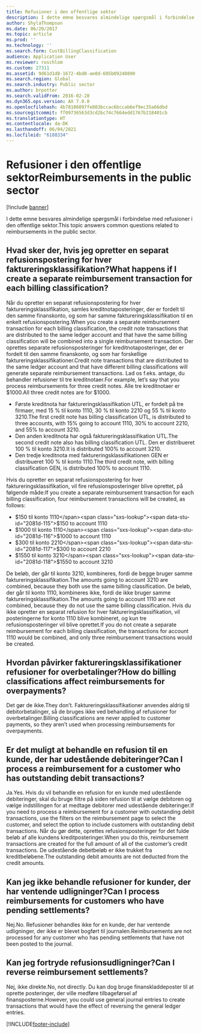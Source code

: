 ```yaml
---
title: Refusioner i den offentlige sektor
description: I dette emne besvares almindelige spørgsmål i forbindelse med refusioner i den offentlige sektor.
author: ShylaThompson
ms.date: 06/20/2017
ms.topic: article
ms.prod: ''
ms.technology: ''
ms.search.form: CustBillingClassification
audience: Application User
ms.reviewer: roschlom
ms.custom: 27311
ms.assetid: 9d61d1d8-1672-4bd0-ae0d-605b09240890
ms.search.region: Global
ms.search.industry: Public sector
ms.author: brpotter
ms.search.validFrom: 2016-02-28
ms.dyn365.ops.version: AX 7.0.0
ms.openlocfilehash: 4b78106097fe803bccac6bccab6ef9ec35a66dbd
ms.sourcegitcommit: ff09736563d3cd2bc74c7664edd1767b218401cb
ms.translationtype: HT
ms.contentlocale: da-DK
ms.lasthandoff: 06/04/2021
ms.locfileid: "6188334"
---
```

# <a name="reimbursements-in-the-public-sector"></a><span data-ttu-id="2081d-103">Refusioner i den offentlige sektor</span><span class="sxs-lookup"><span data-stu-id="2081d-103">Reimbursements in the public sector</span></span>

[!include [banner](../includes/banner.md)]

<span data-ttu-id="2081d-104">I dette emne besvares almindelige spørgsmål i forbindelse med refusioner i den offentlige sektor.</span><span class="sxs-lookup"><span data-stu-id="2081d-104">This topic answers common questions related to reimbursements in the public sector.</span></span> 

## <a name="what-happens-if-i-create-a-separate-reimbursement-transaction-for-each-billing-classification"></a><span data-ttu-id="2081d-105">Hvad sker der, hvis jeg opretter en separat refusionspostering for hver faktureringsklassifikation?</span><span class="sxs-lookup"><span data-stu-id="2081d-105">What happens if I create a separate reimbursement transaction for each billing classification?</span></span>

<span data-ttu-id="2081d-106">Når du opretter en separat refusionspostering for hver faktureringsklassifikation, samles kreditnotaposteringer, der er fordelt til den samme finanskonto, og som har samme faktureringsklassifikation til en enkelt refusionspostering.</span><span class="sxs-lookup"><span data-stu-id="2081d-106">When you create a separate reimbursement transaction for each billing classification, the credit note transactions that are distributed to the same ledger account and that have the same billing classification will be combined into a single reimbursement transaction.</span></span> <span data-ttu-id="2081d-107">Der oprettes separate refusionsposteringer for kreditnotaposteringer, der er fordelt til den samme finanskonto, og som har forskellige faktureringsklassifikationer.</span><span class="sxs-lookup"><span data-stu-id="2081d-107">Credit note transactions that are distributed to the same ledger account and that have different billing classifications will generate separate reimbursement transactions.</span></span> <span data-ttu-id="2081d-108">Lad os f.eks. antage, du behandler refusioner til tre kreditnotaer.</span><span class="sxs-lookup"><span data-stu-id="2081d-108">For example, let’s say that you process reimbursements for three credit notes.</span></span> <span data-ttu-id="2081d-109">Alle tre kreditnotaer er $1000.</span><span class="sxs-lookup"><span data-stu-id="2081d-109">All three credit notes are for $1000.</span></span>

-   <span data-ttu-id="2081d-110">Første kreditnota har faktureringsklassifikation UTL, er fordelt på tre firmaer, med 15 % til konto 1110, 30 % til konto 2210 og 55 % til konto 3210.</span><span class="sxs-lookup"><span data-stu-id="2081d-110">The first credit note has billing classification UTL, is distributed to three accounts, with 15% going to account 1110, 30% to account 2210, and 55% to account 3210.</span></span>
-   <span data-ttu-id="2081d-111">Den anden kreditnota har også faktureringsklassifikation UTL.</span><span class="sxs-lookup"><span data-stu-id="2081d-111">The second credit note also has billing classification UTL.</span></span> <span data-ttu-id="2081d-112">Den er distribueret 100 % til konto 3210.</span><span class="sxs-lookup"><span data-stu-id="2081d-112">It is distributed 100% to account 3210.</span></span>
-   <span data-ttu-id="2081d-113">Den tredje kreditnota med faktureringsklassifikationen GEN er distribueret 100 % til konto 1110.</span><span class="sxs-lookup"><span data-stu-id="2081d-113">The third credit note, with billing classification GEN, is distributed 100% to account 1110.</span></span>

<span data-ttu-id="2081d-114">Hvis du opretter en separat refusionspostering for hver faktureringsklassifikation, vil fire refusionsposteringer blive oprettet, på følgende måde:</span><span class="sxs-lookup"><span data-stu-id="2081d-114">If you create a separate reimbursement transaction for each billing classification, four reimbursement transactions will be created, as follows:</span></span>

-   <span data-ttu-id="2081d-115">$150 til konto 1110</span><span class="sxs-lookup"><span data-stu-id="2081d-115">$150 to account 1110</span></span>
-   <span data-ttu-id="2081d-116">$1000 til konto 1110</span><span class="sxs-lookup"><span data-stu-id="2081d-116">$1000 to account 1110</span></span>
-   <span data-ttu-id="2081d-117">$300 til konto 2210</span><span class="sxs-lookup"><span data-stu-id="2081d-117">$300 to account 2210</span></span>
-   <span data-ttu-id="2081d-118">$1550 til konto 3210</span><span class="sxs-lookup"><span data-stu-id="2081d-118">$1550 to account 3210</span></span>

<span data-ttu-id="2081d-119">De beløb, der går til konto 3210, kombineres, fordi de begge bruger samme faktureringsklassifikation.</span><span class="sxs-lookup"><span data-stu-id="2081d-119">The amounts going to account 3210 are combined, because they both use the same billing classification.</span></span> <span data-ttu-id="2081d-120">De beløb, der går til konto 1110, kombineres ikke, fordi de ikke bruger samme faktureringsklassifikation.</span><span class="sxs-lookup"><span data-stu-id="2081d-120">The amounts going to account 1110 are not combined, because they do not use the same billing classification.</span></span> <span data-ttu-id="2081d-121">Hvis du ikke opretter en separat refusion for hver faktureringsklassifikation, vil posteringerne for konto 1110 blive kombineret, og kun tre refusionsposteringer vil blive oprettet.</span><span class="sxs-lookup"><span data-stu-id="2081d-121">If you do not create a separate reimbursement for each billing classification, the transactions for account 1110 would be combined, and only three reimbursement transactions would be created.</span></span>

## <a name="how-do-billing-classifications-affect-reimbursements-for-overpayments"></a><span data-ttu-id="2081d-122">Hvordan påvirker faktureringsklassifikationer refusioner for overbetalinger?</span><span class="sxs-lookup"><span data-stu-id="2081d-122">How do billing classifications affect reimbursements for overpayments?</span></span>
<span data-ttu-id="2081d-123">Det gør de ikke.</span><span class="sxs-lookup"><span data-stu-id="2081d-123">They don’t.</span></span> <span data-ttu-id="2081d-124">Faktureringsklassifikationer anvendes aldrig til debitorbetalinger, så de bruges ikke ved behandling af refusioner for overbetalinger.</span><span class="sxs-lookup"><span data-stu-id="2081d-124">Billing classifications are never applied to customer payments, so they aren’t used when processing reimbursements for overpayments.</span></span>

## <a name="can-i-process-a-reimbursement-for-a-customer-who-has-outstanding-debit-transactions"></a><span data-ttu-id="2081d-125">Er det muligt at behandle en refusion til en kunde, der har udestående debiteringer?</span><span class="sxs-lookup"><span data-stu-id="2081d-125">Can I process a reimbursement for a customer who has outstanding debit transactions?</span></span>
<span data-ttu-id="2081d-126">Ja.</span><span class="sxs-lookup"><span data-stu-id="2081d-126">Yes.</span></span> <span data-ttu-id="2081d-127">Hvis du vil behandle en refusion for en kunde med udestående debiteringer, skal du bruge filtre på siden refusion til at vælge debitoren og vælge indstillingen for at medtage debitorer med udestående debiteringer.</span><span class="sxs-lookup"><span data-stu-id="2081d-127">If you need to process a reimbursement for a customer with outstanding debit transactions, use the filters on the reimbursement page to select the customer, and select the option to include customers with outstanding debit transactions.</span></span> <span data-ttu-id="2081d-128">Når du gør dette, oprettes refusionsposteringer for det fulde beløb af alle kundens kreditposteringer.</span><span class="sxs-lookup"><span data-stu-id="2081d-128">When you do this, reimbursement transactions are created for the full amount of all of the customer’s credit transactions.</span></span> <span data-ttu-id="2081d-129">De udestående debetbeløb er ikke trukket fra kreditbeløbene.</span><span class="sxs-lookup"><span data-stu-id="2081d-129">The outstanding debit amounts are not deducted from the credit amounts.</span></span>

## <a name="can-i-process-reimbursements-for-customers-who-have-pending-settlements"></a><span data-ttu-id="2081d-130">Kan jeg ikke behandle refusioner for kunder, der har ventende udligninger?</span><span class="sxs-lookup"><span data-stu-id="2081d-130">Can I process reimbursements for customers who have pending settlements?</span></span>
<span data-ttu-id="2081d-131">Nej.</span><span class="sxs-lookup"><span data-stu-id="2081d-131">No.</span></span> <span data-ttu-id="2081d-132">Refusioner behandles ikke for en kunde, der har ventende udligninger, der ikke er blevet bogført til journalen.</span><span class="sxs-lookup"><span data-stu-id="2081d-132">Reimbursements are not processed for any customer who has pending settlements that have not been posted to the journal.</span></span>

## <a name="can-i-reverse-reimbursement-settlements"></a><span data-ttu-id="2081d-133">Kan jeg fortryde refusionsudligninger?</span><span class="sxs-lookup"><span data-stu-id="2081d-133">Can I reverse reimbursement settlements?</span></span>
<span data-ttu-id="2081d-134">Nej, ikke direkte.</span><span class="sxs-lookup"><span data-stu-id="2081d-134">No, not directly.</span></span> <span data-ttu-id="2081d-135">Du kan dog bruge finanskladdeposter til at oprette posteringer, der ville medføre tilbageførsel af finansposterne.</span><span class="sxs-lookup"><span data-stu-id="2081d-135">However, you could use general journal entries to create transactions that would have the effect of reversing the general ledger entries.</span></span>







[!INCLUDE[footer-include](../../includes/footer-banner.md)]